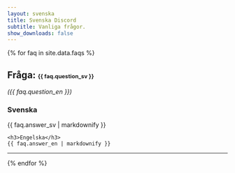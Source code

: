 ```yaml
---
layout: svenska
title: Svenska Discord
subtitle: Vanliga frågor.
show_downloads: false
---
```


{% for faq in site.data.faqs %}

<h2>Fråga: <span style="font-size: 0.6em; line-height: 1.0em;">{{ faq.question_sv }}</span></h2>

<p><em>({{ faq.question_en }})</em></p>

<div style="margin-top: 20px;">
    <h3>Svenska</h3>
    {{ faq.answer_sv | markdownify }}

    <h3>Engelska</h3>
    {{ faq.answer_en | markdownify }}
</div>

<hr />

{% endfor %}